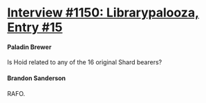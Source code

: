 # [Interview #1150: Librarypalooza, Entry #15](https://www.theoryland.com/intvmain.php?i=1150#15)

#### Paladin Brewer

Is Hoid related to any of the 16 original Shard bearers?

#### Brandon Sanderson

RAFO.


